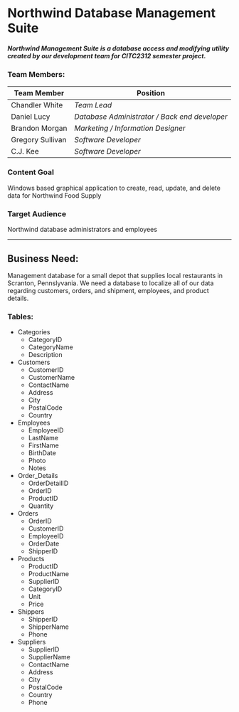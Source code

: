 # Northwind Database Management Suite

##### Northwind Management Suite is a database access and modifying utility created by our development team for CITC2312 semester project.

### Team Members: 
Team Member | Position
------------ | -------------
Chandler White | _Team Lead_
Daniel Lucy | _Database Administrator / Back end developer_
Brandon Morgan | _Marketing / Information Designer_
Gregory Sullivan | _Software Developer_
C.J. Kee | _Software Developer_

### Content Goal
Windows based graphical application to create, read, update, and delete data for Northwind Food Supply

### Target Audience 
Northwind database administrators and employees

------------------------------------------------------------------------------------------
## Business Need:

Management database for a small depot that supplies local restaurants in Scranton, Pennslyvania. We need a database to localize all of our data regarding customers, orders, and shipment, employees, and product details.

### Tables:

* Categories
   * CategoryID
   * CategoryName
   * Description 
* Customers 
   * CustomerID
   * CustomerName
   * ContactName
   * Address
   * City
   * PostalCode
   * Country
* Employees
   * EmployeeID
   * LastName
   * FirstName
   * BirthDate
   * Photo
   * Notes
* Order_Details
   * OrderDetailID
   * OrderID
   * ProductID
   * Quantity
* Orders 
   * OrderID
   * CustomerID
   * EmployeeID
   * OrderDate
   * ShipperID 
* Products
   * ProductID
   * ProductName
   * SupplierID
   * CategoryID
   * Unit
   * Price
* Shippers
   * ShipperID
   * ShipperName
   * Phone
* Suppliers
   * SupplierID
   * SupplierName
   * ContactName
   * Address
   * City
   * PostalCode
   * Country
   * Phone
